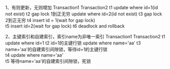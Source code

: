 1、有则更新，无则增加
          Transaction1                                        Transaction2 
t1      update where id=1(id not exist)
t2      gap lock  1到正无穷                                 update where id=2(id not exist)
t3                                                                gap lock 2到正无穷
t4      insert id = 1(wait for gap lock)         
t5                                                        insert id=2(wait for gap lock)
t6      deadlock and rollback

2、主键索引和自建索引，索引name为非唯一索引
          Transaction1                                        Transaction2 
t1      update where id=1
t2      id=1的主键行锁                                     update where name='aa'
t3                                                      name='aa'的自建索引间隙锁，等待id=1的主键行锁  
t4      update where name='aa'         
t5     等待name='aa'的自建索引间隙锁，死锁                     
